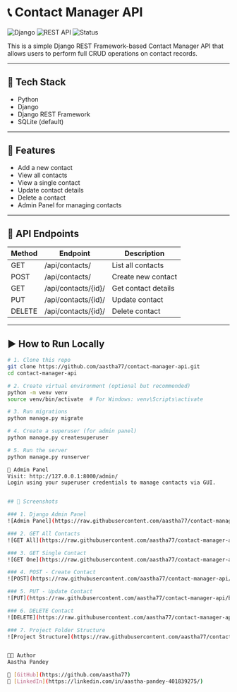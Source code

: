 # 📞 Contact Manager API

![Django](https://img.shields.io/badge/Backend-Django-092E20?style=flat&logo=django&logoColor=white)
![REST API](https://img.shields.io/badge/API-REST--Framework-ff69b4)
![Status](https://img.shields.io/badge/Status-Completed-brightgreen)

This is a simple Django REST Framework-based Contact Manager API that allows users to perform full CRUD operations on contact records.

---

## 🔧 Tech Stack

- Python
- Django
- Django REST Framework
- SQLite (default)

---

## 📁 Features

- Add a new contact
- View all contacts
- View a single contact
- Update contact details
- Delete a contact
- Admin Panel for managing contacts

---

## 🧪 API Endpoints

| Method | Endpoint                | Description            |
|--------|-------------------------|------------------------|
| GET    | /api/contacts/          | List all contacts      |
| POST   | /api/contacts/          | Create new contact     |
| GET    | /api/contacts/{id}/     | Get contact details    |
| PUT    | /api/contacts/{id}/     | Update contact         |
| DELETE | /api/contacts/{id}/     | Delete contact         |

---

## ▶️ How to Run Locally

```bash
# 1. Clone this repo
git clone https://github.com/aastha77/contact-manager-api.git
cd contact-manager-api

# 2. Create virtual environment (optional but recommended)
python -m venv venv
source venv/bin/activate  # For Windows: venv\Scripts\activate

# 3. Run migrations
python manage.py migrate

# 4. Create a superuser (for admin panel)
python manage.py createsuperuser

# 5. Run the server
python manage.py runserver

🔐 Admin Panel
Visit: http://127.0.0.1:8000/admin/
Login using your superuser credentials to manage contacts via GUI.


## 📸 Screenshots

### 1. Django Admin Panel
![Admin Panel](https://raw.githubusercontent.com/aastha77/contact-manager-api/blob/main/screenshots/admin_panel.png)

### 2. GET All Contacts
![GET All](https://raw.githubusercontent.com/aastha77/contact-manager-api/blob/main/screenshots/get_all_contacts.png)

### 3. GET Single Contact
![GET One](https://raw.githubusercontent.com/aastha77/contact-manager-api/blob/main/screenshots/get_single_contact.png)

### 4. POST - Create Contact
![POST](https://raw.githubusercontent.com/aastha77/contact-manager-api/blob/main/screenshots/post_create_contact.png)

### 5. PUT - Update Contact
![PUT](https://raw.githubusercontent.com/aastha77/contact-manager-api/blob/main/screenshots/put_update_contact.png)

### 6. DELETE Contact
![DELETE](https://raw.githubusercontent.com/aastha77/contact-manager-api/blob/main/screenshots/delete_contact.png)

### 7. Project Folder Structure
![Project Structure](https://raw.githubusercontent.com/aastha77/contact-manager-api/blob/main/screenshots/project_structure.png)


🧑‍💻 Author
Aastha Pandey

🔗 [GitHub](https://github.com/aastha77)  
🔗 [LinkedIn](https://linkedin.com/in/aastha-pandey-401839275/)
